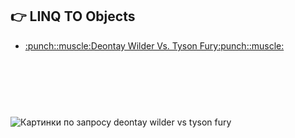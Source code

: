 ## :point_right: LINQ TO Objects
<ul>
<li><a href="https://www.youtube.com/watch?v=6esTR1d4tgQ">:punch::muscle:Deontay Wilder Vs. Tyson Fury:punch::muscle:</a>
</ul>
<img class="irc_mi" src="https://e3.365dm.com/18/12/1096x616/skynews-deontay-wilder-tyson-fury_4506269.jpg?20181202064233" onload="typeof google==='object'&amp;&amp;google.aft&amp;&amp;google.aft(this)"  style="margin-top: 91px;" alt="Картинки по запросу deontay wilder vs tyson fury">





